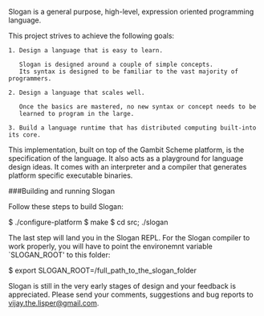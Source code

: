 Slogan is a general purpose, high-level, expression oriented programming language.

This project strives to achieve the following goals:

    1. Design a language that is easy to learn. 

       Slogan is designed around a couple of simple concepts.
       Its syntax is designed to be familiar to the vast majority of programmers.

    2. Design a language that scales well. 

       Once the basics are mastered, no new syntax or concept needs to be 
       learned to program in the large.

    3. Build a language runtime that has distributed computing built-into its core.

This implementation, built on top of the Gambit Scheme platform, is the specification of the language.
It also acts as a playground for language design ideas. It comes with an interpreter and a compiler that 
generates platform specific executable binaries.

###Building and running Slogan

Follow these steps to build Slogan:

  $ ./configure-platform
  $ make
  $ cd src; ./slogan

The last step will land you in the Slogan REPL.
For the Slogan compiler to work properly, you will have to point the environemnt 
variable `SLOGAN_ROOT' to this folder:

   $ export SLOGAN_ROOT=/full_path_to_the_slogan_folder

Slogan is still in the very early stages of design and your feedback is appreciated.
Please send your comments, suggestions and bug reports to vijay.the.lisper@gmail.com.